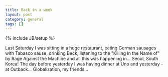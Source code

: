 ```yaml
---
title: Back in a week
layout: post
category: general
tags: []
---
```

{% include JB/setup %}

Last Saturday I was sitting in a huge restaurant, eating German sausages with Tabasco sause, drinking Beck, listening to the "Killing in the Name of" by Rage Against the Machine and all this was happening in... Seoul, South Korea! The day before yesterday I was having dinner at Uno and yesterday - at Outback... Globalization, my friends...
